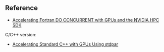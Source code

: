 ## Reference ##
* [Accelerating Fortran DO CONCURRENT with GPUs and the NVIDIA HPC SDK](https://developer.nvidia.com/blog/accelerating-fortran-do-concurrent-with-gpus-and-the-nvidia-hpc-sdk/)

C/C++ version:
* [Accelerating Standard C++ with GPUs Using stdpar](https://developer.nvidia.com/blog/accelerating-standard-c-with-gpus-using-stdpar/)

